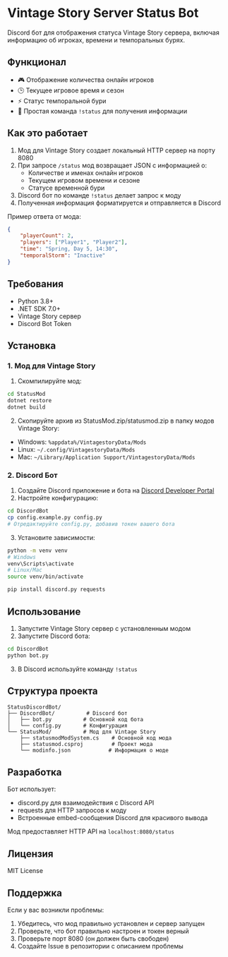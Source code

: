 # Vintage Story Server Status Bot

Discord бот для отображения статуса Vintage Story сервера, включая информацию об игроках, времени и темпоральных бурях.

## Функционал

- 🎮 Отображение количества онлайн игроков
- 🕒 Текущее игровое время и сезон
- ⚡ Статус темпоральной бури
- 🤖 Простая команда `!status` для получения информации

## Как это работает

1. Мод для Vintage Story создает локальный HTTP сервер на порту 8080
2. При запросе `/status` мод возвращает JSON с информацией о:
   - Количестве и именах онлайн игроков
   - Текущем игровом времени и сезоне
   - Статусе временной бури
3. Discord бот по команде `!status` делает запрос к моду
4. Полученная информация форматируется и отправляется в Discord

Пример ответа от мода:

```json
{
    "playerCount": 2,
    "players": ["Player1", "Player2"],
    "time": "Spring, Day 5, 14:30",
    "temporalStorm": "Inactive"
}
```

## Требования

- Python 3.8+
- .NET SDK 7.0+
- Vintage Story сервер
- Discord Bot Token

## Установка

### 1. Мод для Vintage Story

1. Скомпилируйте мод:
```bash
cd StatusMod
dotnet restore
dotnet build
```

2. Скопируйте архив из StatusMod.zip/statusmod.zip в папку модов Vintage Story:
- Windows: `%appdata%/VintagestoryData/Mods`
- Linux: `~/.config/VintagestoryData/Mods`
- Mac: `~/Library/Application Support/VintagestoryData/Mods`

### 2. Discord Бот

1. Создайте Discord приложение и бота на [Discord Developer Portal](https://discord.com/developers/applications)
2. Настройте конфигурацию:
```bash
cd DiscordBot
cp config.example.py config.py
# Отредактируйте config.py, добавив токен вашего бота
```

3. Установите зависимости:
```bash
python -m venv venv
# Windows
venv\Scripts\activate
# Linux/Mac
source venv/bin/activate

pip install discord.py requests
```

## Использование

1. Запустите Vintage Story сервер с установленным модом
2. Запустите Discord бота:
```bash
cd DiscordBot
python bot.py
```

3. В Discord используйте команду `!status`

## Структура проекта

```
StatusDiscordBot/
├── DiscordBot/          # Discord бот
│   ├── bot.py          # Основной код бота
│   └── config.py       # Конфигурация
└── StatusMod/          # Мод для Vintage Story
    ├── statusmodModSystem.cs    # Основной код мода
    ├── statusmod.csproj         # Проект мода
    └── modinfo.json            # Информация о моде
```

## Разработка

Бот использует:
- discord.py для взаимодействия с Discord API
- requests для HTTP запросов к моду
- Встроенные embed-сообщения Discord для красивого вывода

Мод предоставляет HTTP API на `localhost:8080/status`

## Лицензия

MIT License

## Поддержка

Если у вас возникли проблемы:
1. Убедитесь, что мод правильно установлен и сервер запущен
2. Проверьте, что бот правильно настроен и токен верный
3. Проверьте порт 8080 (он должен быть свободен)
4. Создайте Issue в репозитории с описанием проблемы
